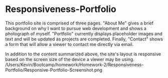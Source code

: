 # Responsiveness-Portfolio

This portfolio site is comprised of three pages. "About Me" gives a brief background on why I want to pursue web development and shows a photograph of myself. "Portfolio" currently displays placeholder images and text and will be updated as projects are completed. Finally, "Contact" shows a form that will allow a viewer to contact me directly via email. 

In addition to the content summarized above, the site's layout is responsive based on the screen size of the device a viewer may be using.
/Users/Kevin/Bootcamp/homework/Homework-2/Responsiveness-Portfolio/Responsive-Portfolio-Screenshot.png
